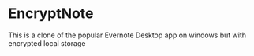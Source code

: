 # EncryptNote

This is a clone of the popular Evernote Desktop app on windows but with encrypted local storage
